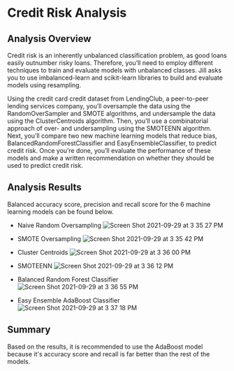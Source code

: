 # Credit Risk Analysis

## Analysis Overview
Credit risk is an inherently unbalanced classification problem, as good loans easily outnumber risky loans. Therefore, you’ll need to employ different techniques to train and evaluate models with unbalanced classes. Jill asks you to use imbalanced-learn and scikit-learn libraries to build and evaluate models using resampling.

Using the credit card credit dataset from LendingClub, a peer-to-peer lending services company, you’ll oversample the data using the RandomOverSampler and SMOTE algorithms, and undersample the data using the ClusterCentroids algorithm. Then, you’ll use a combinatorial approach of over- and undersampling using the SMOTEENN algorithm. Next, you’ll compare two new machine learning models that reduce bias, BalancedRandomForestClassifier and EasyEnsembleClassifier, to predict credit risk. Once you’re done, you’ll evaluate the performance of these models and make a written recommendation on whether they should be used to predict credit risk.

## Analysis Results

Balanced accuracy score, precision and recall score for the 6 machine learning models can be found below.

- Naive Random Oversampling
![Screen Shot 2021-09-29 at 3 35 27 PM](https://user-images.githubusercontent.com/17945476/135336600-a68f1c6f-107e-452d-8ca2-5dba5dee9b0a.png)

- SMOTE Oversampling
![Screen Shot 2021-09-29 at 3 35 42 PM](https://user-images.githubusercontent.com/17945476/135336645-9688607f-8040-4c35-9ceb-b61f4dd3548b.png)

- Cluster Centroids
![Screen Shot 2021-09-29 at 3 36 00 PM](https://user-images.githubusercontent.com/17945476/135336691-6f74a1e8-2085-49c1-acbf-89a9a893bc4f.png)

- SMOTEENN
![Screen Shot 2021-09-29 at 3 36 12 PM](https://user-images.githubusercontent.com/17945476/135336726-d24fef32-f42c-4875-a643-999e9a8fa87d.png)

- Balanced Random Forest Classifier
![Screen Shot 2021-09-29 at 3 36 55 PM](https://user-images.githubusercontent.com/17945476/135336822-8b258791-c6c3-4103-9ff9-ac963e05a3f2.png)

- Easy Ensemble AdaBoost Classifier
![Screen Shot 2021-09-29 at 3 37 18 PM](https://user-images.githubusercontent.com/17945476/135336890-87d4f2bf-f40c-48ff-b41a-2e94e8dd7c86.png)


## Summary
Based on the results, it is recommended to use the AdaBoost model because it's accuracy score and recall is far better than the rest of the models.
